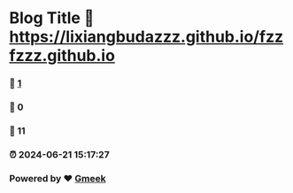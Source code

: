 # Blog Title :link: https://lixiangbudazzz.github.io/fzzfzzz.github.io 
### :page_facing_up: [1](https://lixiangbudazzz.github.io/fzzfzzz.github.io/tag.html) 
### :speech_balloon: 0 
### :hibiscus: 11 
### :alarm_clock: 2024-06-21 15:17:27 
### Powered by :heart: [Gmeek](https://github.com/Meekdai/Gmeek)
